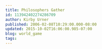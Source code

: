 ```yaml
---
title: Philosophers Gather
id: 113942402274286709
author: Kirby Urner
published: 2006-02-08T10:29:00.000-08:00
updated: 2015-10-02T16:06:00.985-07:00
blog: world_game
tags: 
---
```


